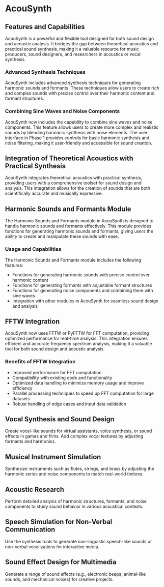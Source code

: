 # AcouSynth

## Features and Capabilities

AcouSynth is a powerful and flexible tool designed for both sound design and acoustic analysis. It bridges the gap between theoretical acoustics and practical sound synthesis, making it a valuable resource for music producers, sound designers, and researchers in acoustics or vocal synthesis.

### Advanced Synthesis Techniques

AcouSynth includes advanced synthesis techniques for generating harmonic sounds and formants. These techniques allow users to create rich and complex sounds with precise control over their harmonic content and formant structures.

### Combining Sine Waves and Noise Components

AcouSynth now includes the capability to combine sine waves and noise components. This feature allows users to create more complex and realistic sounds by blending harmonic synthesis with noise elements. The user interface in Phase 1 provides controls for basic harmonic synthesis and noise filtering, making it user-friendly and accessible for sound creation.

## Integration of Theoretical Acoustics with Practical Synthesis

AcouSynth integrates theoretical acoustics with practical synthesis, providing users with a comprehensive toolset for sound design and analysis. This integration allows for the creation of sounds that are both scientifically accurate and musically expressive.

## Harmonic Sounds and Formants Module

The Harmonic Sounds and Formants module in AcouSynth is designed to handle harmonic sounds and formants effectively. This module provides functions for generating harmonic sounds and formants, giving users the ability to create and manipulate these sounds with ease.

### Usage and Capabilities

The Harmonic Sounds and Formants module includes the following features:
- Functions for generating harmonic sounds with precise control over harmonic content
- Functions for generating formants with adjustable formant structures
- Functions for generating noise components and combining them with sine waves
- Integration with other modules in AcouSynth for seamless sound design and analysis

## FFTW Integration

AcouSynth now uses FFTW or PyFFTW for FFT computation, providing optimized performance for real-time analysis. This integration ensures efficient and accurate frequency spectrum analysis, making it a valuable tool for both sound design and acoustic analysis.

### Benefits of FFTW Integration

- Improved performance for FFT computation
- Compatibility with existing code and functionality
- Optimized data handling to minimize memory usage and improve efficiency
- Parallel processing techniques to speed up FFT computation for large datasets
- Robust handling of edge cases and input data validation

## Vocal Synthesis and Sound Design

Create vocal-like sounds for virtual assistants, voice synthesis, or sound effects in games and films.
Add complex vocal textures by adjusting formants and harmonics.

## Musical Instrument Simulation

Synthesize instruments such as flutes, strings, and brass by adjusting the harmonic series and noise components to match real-world timbres.

## Acoustic Research

Perform detailed analysis of harmonic structures, formants, and noise components to study sound behavior in various acoustical contexts.

## Speech Simulation for Non-Verbal Communication

Use the synthesis tools to generate non-linguistic speech-like sounds or non-verbal vocalizations for interactive media.

## Sound Effect Design for Multimedia

Generate a range of sound effects (e.g., electronic beeps, animal-like sounds, and mechanical noises) for creative projects.
